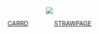   <div align="center">
   
   <img src="https://cdn.discordapp.com/attachments/1228285615016247401/1347458717431369749/IMG_20250307_133931.png?ex=67cbe638&is=67ca94b8&hm=2031d214248892ec6880082444e5796b7468cada93909d98e63ff2855bb5dd93&">


   [CARRD](https://hiikohas.carrd.co/)      ‎ ‎  ‎  ‎  ‎  ‎  ‎          ‎ ‎  ‎  ‎  ‎  ‎  ‎             [STRAWPAGE](https://sakuracolorednight.straw.page/)
